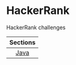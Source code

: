 # HackerRank
HackerRank challenges

|Sections|
|:--:|
|[Java](https://github.com/alexcg1986/HackerRank/tree/main/Java)|
